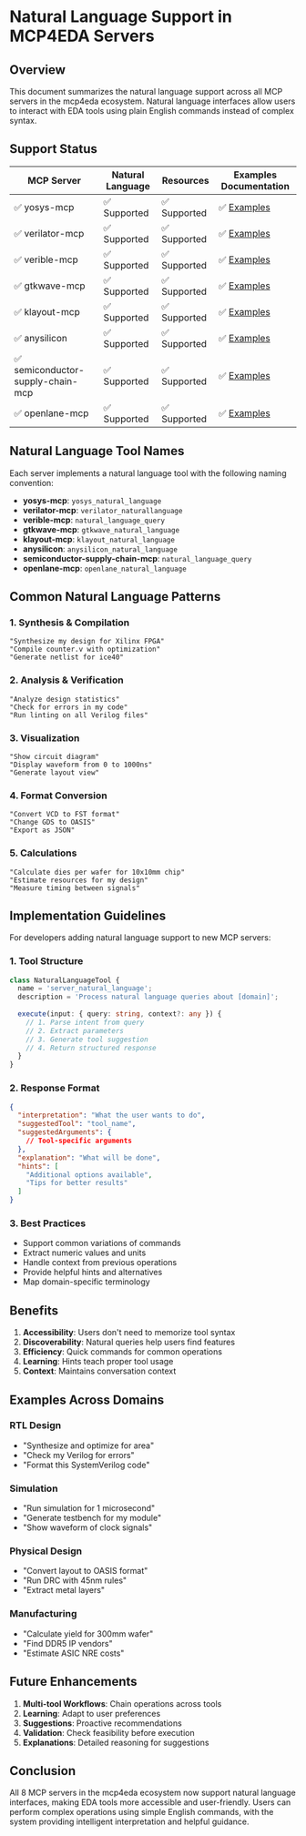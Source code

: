 # Natural Language Support in MCP4EDA Servers

## Overview

This document summarizes the natural language support across all MCP servers in the mcp4eda ecosystem. Natural language interfaces allow users to interact with EDA tools using plain English commands instead of complex syntax.

## Support Status

| MCP Server | Natural Language | Resources | Examples Documentation |
|------------|------------------|-----------|------------------------|
| ✅ yosys-mcp | ✅ Supported | ✅ Supported | ✅ [Examples](yosys-mcp/examples/natural_language_examples.md) |
| ✅ verilator-mcp | ✅ Supported | ✅ Supported | ✅ [Examples](verilator-mcp/examples/natural_language_examples.md) |
| ✅ verible-mcp | ✅ Supported | ✅ Supported | ✅ [Examples](verible-mcp/examples/natural_language_examples.md) |
| ✅ gtkwave-mcp | ✅ Supported | ✅ Supported | ✅ [Examples](gtkwave-mcp/examples/natural_language_examples.md) |
| ✅ klayout-mcp | ✅ Supported | ✅ Supported | ✅ [Examples](klayout-mcp/examples/natural_language_examples.md) |
| ✅ anysilicon | ✅ Supported | ✅ Supported | ✅ [Examples](anysilicon/examples/natural_language_examples.md) |
| ✅ semiconductor-supply-chain-mcp | ✅ Supported | ✅ Supported | ✅ [Examples](semiconductor-supply-chain-mcp/examples/natural-language-queries.md) |
| ✅ openlane-mcp | ✅ Supported | ✅ Supported | ✅ [Examples](openlane-mcp/examples/natural_language_examples.md) |

## Natural Language Tool Names

Each server implements a natural language tool with the following naming convention:

- **yosys-mcp**: `yosys_natural_language`
- **verilator-mcp**: `verilator_naturallanguage`
- **verible-mcp**: `natural_language_query`
- **gtkwave-mcp**: `gtkwave_natural_language`
- **klayout-mcp**: `klayout_natural_language`
- **anysilicon**: `anysilicon_natural_language`
- **semiconductor-supply-chain-mcp**: `natural_language_query`
- **openlane-mcp**: `openlane_natural_language`

## Common Natural Language Patterns

### 1. Synthesis & Compilation
```
"Synthesize my design for Xilinx FPGA"
"Compile counter.v with optimization"
"Generate netlist for ice40"
```

### 2. Analysis & Verification
```
"Analyze design statistics"
"Check for errors in my code"
"Run linting on all Verilog files"
```

### 3. Visualization
```
"Show circuit diagram"
"Display waveform from 0 to 1000ns"
"Generate layout view"
```

### 4. Format Conversion
```
"Convert VCD to FST format"
"Change GDS to OASIS"
"Export as JSON"
```

### 5. Calculations
```
"Calculate dies per wafer for 10x10mm chip"
"Estimate resources for my design"
"Measure timing between signals"
```

## Implementation Guidelines

For developers adding natural language support to new MCP servers:

### 1. Tool Structure
```typescript
class NaturalLanguageTool {
  name = 'server_natural_language';
  description = 'Process natural language queries about [domain]';
  
  execute(input: { query: string, context?: any }) {
    // 1. Parse intent from query
    // 2. Extract parameters
    // 3. Generate tool suggestion
    // 4. Return structured response
  }
}
```

### 2. Response Format
```json
{
  "interpretation": "What the user wants to do",
  "suggestedTool": "tool_name",
  "suggestedArguments": {
    // Tool-specific arguments
  },
  "explanation": "What will be done",
  "hints": [
    "Additional options available",
    "Tips for better results"
  ]
}
```

### 3. Best Practices
- Support common variations of commands
- Extract numeric values and units
- Handle context from previous operations
- Provide helpful hints and alternatives
- Map domain-specific terminology

## Benefits

1. **Accessibility**: Users don't need to memorize tool syntax
2. **Discoverability**: Natural queries help users find features
3. **Efficiency**: Quick commands for common operations
4. **Learning**: Hints teach proper tool usage
5. **Context**: Maintains conversation context

## Examples Across Domains

### RTL Design
- "Synthesize and optimize for area"
- "Check my Verilog for errors"
- "Format this SystemVerilog code"

### Simulation
- "Run simulation for 1 microsecond"
- "Generate testbench for my module"
- "Show waveform of clock signals"

### Physical Design
- "Convert layout to OASIS format"
- "Run DRC with 45nm rules"
- "Extract metal layers"

### Manufacturing
- "Calculate yield for 300mm wafer"
- "Find DDR5 IP vendors"
- "Estimate ASIC NRE costs"

## Future Enhancements

1. **Multi-tool Workflows**: Chain operations across tools
2. **Learning**: Adapt to user preferences
3. **Suggestions**: Proactive recommendations
4. **Validation**: Check feasibility before execution
5. **Explanations**: Detailed reasoning for suggestions

## Conclusion

All 8 MCP servers in the mcp4eda ecosystem now support natural language interfaces, making EDA tools more accessible and user-friendly. Users can perform complex operations using simple English commands, with the system providing intelligent interpretation and helpful guidance.